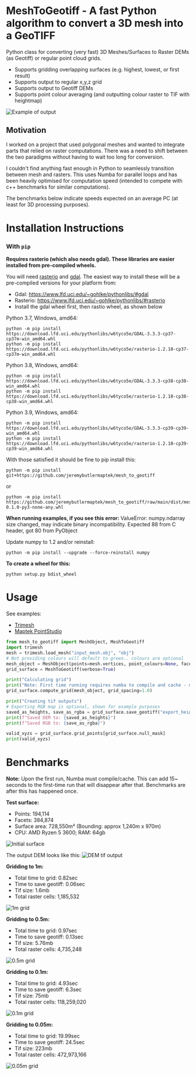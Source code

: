 # MeshToGeotiff - A fast Python algorithm to convert a 3D mesh into a GeoTIFF
Python class for converting (very fast) 3D Meshes/Surfaces to Raster DEMs (as Geotiff) or regular point cloud grids.
- Supports gridding overlapping surfaces (e.g. highest, lowest, or first result)
- Supports output to regular x,y,z grid
- Supports output to Geotiff DEMs
- Supports point colour averaging (and outputting colour raster to TIF with heightmap)

![Example of output](/img/example.jpg "Example of output, combining multiple meshes")

## Motivation
I worked on a project that used polygonal meshes and wanted to integrate parts that relied on raster computations.
There was a need to shift between the two paradigms without having to wait too long for conversion.

I couldn't find anything fast enough in Python to seamlessly transition between mesh and rasters.
This uses Numba for parallel loops and has been heavily optimised for computation speed (intended to compete with c++ benchmarks for similar computations).

The benchmarks below indicate speeds expected on an average PC (at least for 3D processing purposes).

# Installation Instructions
### With `pip`
**Requires rasterio (which also needs gdal). These libraries are easier installed from pre-compiled wheels.**

You will need [rasterio](https://github.com/rasterio/rasterio) and [gdal](https://github.com/OSGeo/gdal).
The easiest way to install these will be a pre-compiled versions for your platform from:
 - Gdal: https://www.lfd.uci.edu/~gohlke/pythonlibs/#gdal
 - Rasterio: https://www.lfd.uci.edu/~gohlke/pythonlibs/#rasterio
 - Install the gdal wheel first, then rastio wheel, as shown below
 
Python 3.7, Windows, amd64:
```
python -m pip install https://download.lfd.uci.edu/pythonlibs/w6tyco5e/GDAL-3.3.3-cp37-cp37m-win_amd64.whl
python -m pip install https://download.lfd.uci.edu/pythonlibs/w6tyco5e/rasterio-1.2.10-cp37-cp37m-win_amd64.whl
```

Python 3.8, Windows, amd64:
```
python -m pip install https://download.lfd.uci.edu/pythonlibs/w6tyco5e/GDAL-3.3.3-cp38-cp38-win_amd64.whl
python -m pip install https://download.lfd.uci.edu/pythonlibs/w6tyco5e/rasterio-1.2.10-cp38-cp38-win_amd64.whl
```

Python 3.9, Windows, amd64:
```
python -m pip install https://download.lfd.uci.edu/pythonlibs/w6tyco5e/GDAL-3.3.3-cp39-cp39-win_amd64.whl
python -m pip install https://download.lfd.uci.edu/pythonlibs/w6tyco5e/rasterio-1.2.10-cp39-cp39-win_amd64.whl
```

With those satisfied it should be fine to pip install this:
```
python -m pip install git+https://github.com/jeremybutlermaptek/mesh_to_geotiff
```
or
```
python -m pip install https://github.com/jeremybutlermaptek/mesh_to_geotiff/raw/main/dist/mesh_to_geotiff-0.1.0-py3-none-any.whl
```

**When running examples, if you see this error:**
ValueError: numpy.ndarray size changed, may indicate binary incompatibility. Expected 88 from C header, got 80 from PyObject

Update numpy to 1.2 and/or reinstall:
```
python -m pip install --upgrade --force-reinstall numpy
```

**To create a wheel for this:**
```
python setup.py bdist_wheel
```

# Usage
See examples:
 - [Trimesh](/examples/trimesh_example.py)
 - [Maptek PointStudio](/examples/maptek_pointstudio_example.py)

```python
from mesh_to_geotiff import MeshObject, MeshToGeotiff
import trimesh
mesh = trimesh.load_mesh("input_mesh.obj", "obj")
# Not providing colours will default to green.. colours are optional
mesh_object = MeshObject(points=mesh.vertices, point_colours=None, facets=mesh.faces)
grid_surface = MeshToGeotiff(verbose=True)

print("Calculating grid")
print("Note: First time running requires numba to compile and cache - may add 15sec overhead once")
grid_surface.compute_grid(mesh_object, grid_spacing=1.0)

print("Creating tif outputs")
# Exporting RGB map is optional, shown for example purposes
saved_as_heights, save_as_rgba = grid_surface.save_geotiff("export_heightmap.tif", "export_rgbmap.tif")
print(f"Saved DEM to: {saved_as_heights}")
print(f"Saved RGB to: {save_as_rgba}")

valid_xyzs = grid_surface.grid_points[grid_surface.null_mask]
print(valid_xyzs)

```

# Benchmarks
**Note:** Upon the first run, Numba must compile/cache. This can add 15~ seconds to the first-time run that will disappear after that.
Benchmarks are after this has happened once.

**Test surface:**
 - Points: 194,114
 - Facets: 384,874
 - Surface area: 728,550m² (Bounding: approx 1,240m x 970m)
 - CPU: AMD Ryzen 5 3600; RAM: 64gb
 
![Initial surface](/img/initial_suface.png "The initial surface")

The output DEM looks like this:
![DEM tif output](/img/dem.png "The DEM tif output (looks the same at this zoom level regardless of density)")

**Gridding to 1m:**
 - Total time to grid: 0.82sec
 - Time to save geotiff: 0.06sec
 - Tif size: 1.6mb
 - Total raster cells: 1,185,532 

![1m grid](/img/1m_grid.png "1m grid")

**Gridding to 0.5m:**
 - Total time to grid: 0.97sec
 - Time to save geotiff: 0.13sec
 - Tif size: 5.76mb
 - Total raster cells: 4,735,248

![0.5m grid](/img/0.5m_grid.png "0.5m grid")

**Gridding to 0.1m:**
 - Total time to grid: 4.93sec
 - Time to save geotiff: 6.3sec
 - Tif size: 75mb
 - Total raster cells: 118,259,020

![0.1m grid](/img/0.1m_grid.png "0.1m grid")

**Gridding to 0.05m:**
 - Total time to grid: 19.99sec
 - Time to save geotiff: 24.5sec
 - Tif size: 223mb
 - Total raster cells: 472,973,166

![0.05m grid](/img/0.05m_grid.png "0.05m grid")

